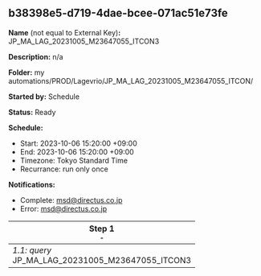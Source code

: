 ## b38398e5-d719-4dae-bcee-071ac51e73fe

**Name** (not equal to External Key)**:** JP_MA_LAG_20231005_M23647055_ITCON3

**Description:** n/a

**Folder:** my automations/PROD/Lagevrio/JP_MA_LAG_20231005_M23647055_ITCON/

**Started by:** Schedule

**Status:** Ready

**Schedule:**

* Start: 2023-10-06 15:20:00 +09:00
* End: 2023-10-06 15:20:00 +09:00
* Timezone: Tokyo Standard Time
* Recurrance: run only once

**Notifications:**

* Complete: msd@directus.co.jp
* Error: msd@directus.co.jp

| Step 1<br>_<small>-</small>_ |
| --- |
| _1.1: query_<br>JP_MA_LAG_20231005_M23647055_ITCON3 |
